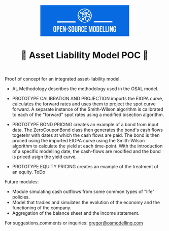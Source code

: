 <div align="center">
  <a href="https://github.com/qnity" target="_blank">
    <picture>
      <img src="images/OSM_logo.jpeg" width=280 alt="Logo"/>
    </picture>
  </a>
</div>


<h1 align="center" style="border-botom: none">
  <b>
    🐍 Asset Liability Model POC 🐍     
  </b>
</h1>

</br>

Proof of concept for an integrated asset-liability model. 

- AL Methodology describes the methodology used in the OSAL model.

 - PROTOTYPE CALIBRATION AND PROJECTION imports the EIOPA curve, calculates the forward rates and uses them to project the spot curve forward.
 A separate instance of the Smith-Wilson algorithm is calibrated to each of the "forward" spot rates using a modified bisection algorithm.
 
 - PROTOTYPE BOND PRICING creates an example of a bond from input data. The ZeroCouponBond class then generates the bond's cash flows togetehr with dates at which the cash flows are paid. The bond is then proced using the imported EIOPA curve using the Smith-Wilson algorithm to calculate the yield at each time-point. With the introduction of a specific modelling date, the cash-flows are modified and the bond is priced usign the yield curve.
 
 - PROTOTYPE EQUITY PRICING creates an example of the treatment of an equity. ToDo
 
 Future modules:
 - Module simulating cash outflows from some common types of "life" policies.
 - Model that tradies and simulates the evolution of the economy and the functioning of the company.
 - Aggregation of the balance sheet and the income statement.

For suggestions,comments or inquiries: gregor@osmodelling.com
 
